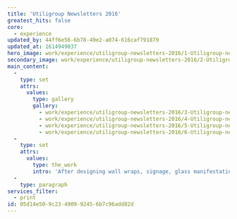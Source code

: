 ```yaml
---
title: 'Utiligroup Newsletters 2016'
greatest_hits: false
core:
  - experience
updated_by: 44ff6e56-6b78-49e2-a074-616caf791879
updated_at: 1614949837
hero_image: work/experience/utiligroup-newsletters-2016/1-Utiligroup-new-newsletter-v2.jpg
secondary_image: work/experience/utiligroup-newsletters-2016/2-Utiligroup-new-newsletter-v2.jpg
main_content:
  -
    type: set
    attrs:
      values:
        type: gallery
        gallery:
          - work/experience/utiligroup-newsletters-2016/3-Utiligroup-new-newsletter-v2.jpg
          - work/experience/utiligroup-newsletters-2016/4-Utiligroup-new-newsletter-v2.jpg
          - work/experience/utiligroup-newsletters-2016/5-Utiligroup-new-newsletter-v2.jpg
          - work/experience/utiligroup-newsletters-2016/6-Utiligroup-new-newsletter-v2.jpg
  -
    type: set
    attrs:
      values:
        type: the_work
        intro: 'After designing wall wraps, signage, glass manifestations and clever installations for Utiligroup’s new purpose-built offices, along with an update to their website, they now needed an equally exciting bi-monthly newsletter to connect with both their workforce and their clients. The stylish square format keeps the newsletter comfortable in the palm of the hand whilst preventing the pages from being too content heavy, the vibrancy of the pages excites the reader, and the concise breakdown of the text means their message is being well received.'
  -
    type: paragraph
services_filter:
  - print
id: 05d14e50-9c23-4909-9245-6b7c96add82d
---
```

